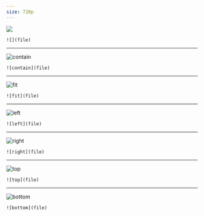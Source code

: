 ```yaml
---
size: 720p
---
```

<!-- seaside.jpg is 1280x1600, video is 720p (1280×720) so the image needs to be resized for the video -->

![](seaside.jpg)

```
![](file)
```

---

![contain](seaside.jpg)

```
![contain](file)
```

---

![fit](seaside.jpg)

```
![fit](file)
```

---

![left](seaside.jpg)

```
![left](file)
```
---

![right](seaside.jpg)

```
![right](file)
```
---

![top](seaside.jpg)

```
![top](file)
```
---
![bottom](seaside.jpg)

```
![bottom](file)
```

